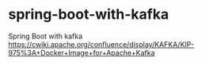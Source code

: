 # spring-boot-with-kafka
Spring Boot with kafka
https://cwiki.apache.org/confluence/display/KAFKA/KIP-975%3A+Docker+Image+for+Apache+Kafka
